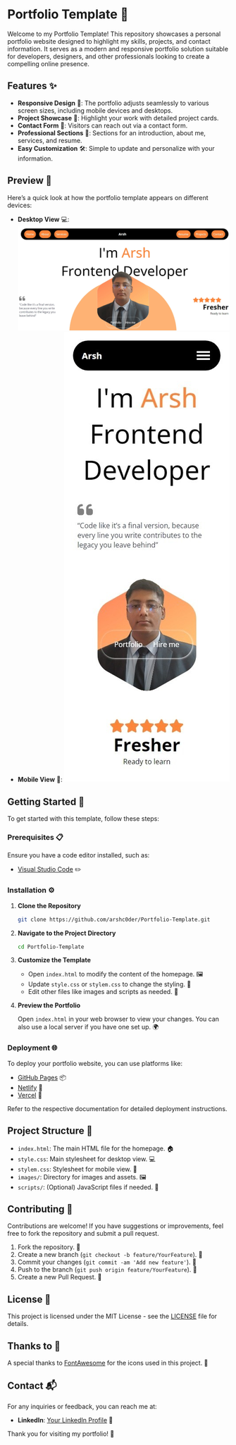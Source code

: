 # Portfolio Template 🌟

Welcome to my Portfolio Template! This repository showcases a personal portfolio website designed to highlight my skills, projects, and contact information. It serves as a modern and responsive portfolio solution suitable for developers, designers, and other professionals looking to create a compelling online presence.

## Features ✨

- **Responsive Design** 📱: The portfolio adjusts seamlessly to various screen sizes, including mobile devices and desktops.
- **Project Showcase** 💼: Highlight your work with detailed project cards.
- **Contact Form** 📧: Visitors can reach out via a contact form.
- **Professional Sections** 📝: Sections for an introduction, about me, services, and resume.
- **Easy Customization** 🛠️: Simple to update and personalize with your information.

## Preview 📸

Here’s a quick look at how the portfolio template appears on different devices:

- **Desktop View** 💻:
  ![Desktop View](https://raw.githubusercontent.com/arshc0der/Portfolio-Template/main/preview/DesktopView.jpeg)
  <br/>
- **Mobile View** 📱:
  ![Mobile View](https://raw.githubusercontent.com/arshc0der/Portfolio-Template/main/preview/MobileView.jpeg)

## Getting Started 🚀

To get started with this template, follow these steps:

### Prerequisites 📋

Ensure you have a code editor installed, such as:

- [Visual Studio Code](https://code.visualstudio.com/) ✏️

### Installation ⚙️

1. **Clone the Repository**

   ```bash
   git clone https://github.com/arshc0der/Portfolio-Template.git
   ```

2. **Navigate to the Project Directory**

   ```bash
   cd Portfolio-Template
   ```

3. **Customize the Template**

   - Open `index.html` to modify the content of the homepage. 🖼️
   - Update `style.css` or `stylem.css` to change the styling. 🎨
   - Edit other files like images and scripts as needed. 📂

4. **Preview the Portfolio**

   Open `index.html` in your web browser to view your changes. You can also use a local server if you have one set up. 🌍

### Deployment 🌐

To deploy your portfolio website, you can use platforms like:

- [GitHub Pages](https://pages.github.com/) 📦
- [Netlify](https://www.netlify.com/) 🚀
- [Vercel](https://vercel.com/) 🔗

Refer to the respective documentation for detailed deployment instructions.

## Project Structure 📁

- `index.html`: The main HTML file for the homepage. 🏠
- `style.css`: Main stylesheet for desktop view. 💻
- `stylem.css`: Stylesheet for mobile view. 📱
- `images/`: Directory for images and assets. 🖼️
- `scripts/`: (Optional) JavaScript files if needed. 📜

## Contributing 🤝

Contributions are welcome! If you have suggestions or improvements, feel free to fork the repository and submit a pull request.

1. Fork the repository. 🍴
2. Create a new branch (`git checkout -b feature/YourFeature`). 🌿
3. Commit your changes (`git commit -am 'Add new feature'`). 💾
4. Push to the branch (`git push origin feature/YourFeature`). 🚀
5. Create a new Pull Request. 🔄

## License 📜

This project is licensed under the MIT License - see the [LICENSE](LICENSE) file for details.

## Thanks to 🙏

A special thanks to [FontAwesome](https://fontawesome.com/) for the icons used in this project. 🎨

## Contact 📬

For any inquiries or feedback, you can reach me at:

- **LinkedIn**: [Your LinkedIn Profile](https://in.linkedin.com/in/arshmd) 🔗

Thank you for visiting my portfolio! 🌟
